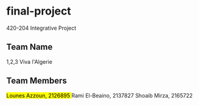 # final-project
420-204 Integrative Project

## Team Name 
1,2,3 Viva l'Algerie
## Team Members
<mark> Lounes Azzoun, 2126895 </mark>
Rami El-Beaino, 2137827
Shoaib Mirza, 2165722
